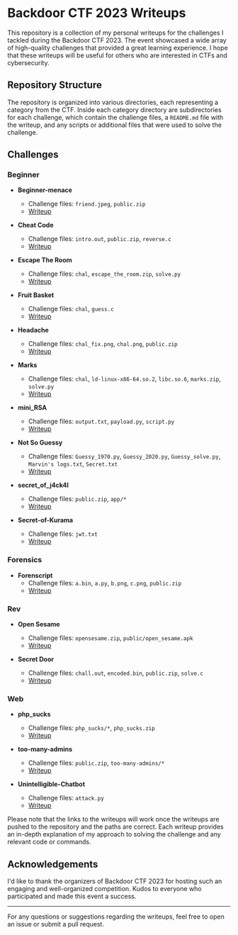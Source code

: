 # Backdoor CTF 2023 Writeups

This repository is a collection of my personal writeups for the challenges I tackled during the Backdoor CTF 2023. The event showcased a wide array of high-quality challenges that provided a great learning experience. I hope that these writeups will be useful for others who are interested in CTFs and cybersecurity.

## Repository Structure

The repository is organized into various directories, each representing a category from the CTF. Inside each category directory are subdirectories for each challenge, which contain the challenge files, a `README.md` file with the writeup, and any scripts or additional files that were used to solve the challenge.

## Challenges

### Beginner

- **Beginner-menace**
  - Challenge files: `friend.jpeg`, `public.zip`
  - [Writeup](./Beginner/Beginner-menace/README.md)

- **Cheat Code**
  - Challenge files: `intro.out`, `public.zip`, `reverse.c`
  - [Writeup](./Beginner/Cheat%20Code/README.md)

- **Escape The Room**
  - Challenge files: `chal`, `escape_the_room.zip`, `solve.py`
  - [Writeup](./Beginner/Escape%20The%20Room/README.md)

- **Fruit Basket**
  - Challenge files: `chal`, `guess.c`
  - [Writeup](./Beginner/Fruit%20Basket/README.md)

- **Headache**
  - Challenge files: `chal_fix.png`, `chal.png`, `public.zip`
  - [Writeup](./Beginner/Headache/README.md)

- **Marks**
  - Challenge files: `chal`, `ld-linux-x86-64.so.2`, `libc.so.6`, `marks.zip`, `solve.py`
  - [Writeup](./Beginner/Marks/README.md)

- **mini_RSA**
  - Challenge files: `output.txt`, `payload.py`, `script.py`
  - [Writeup](./Beginner/mini_RSA/README.md)

- **Not So Guessy**
  - Challenge files: `Guessy_1970.py`, `Guessy_2020.py`, `Guessy_solve.py`, `Marvin's logs.txt`, `Secret.txt`
  - [Writeup](./Beginner/Not%20So%20Guessy/README.md)

- **secret_of_j4ck4l**
  - Challenge files: `public.zip`, `app/*`
  - [Writeup](./Beginner/secret_of_j4ck4l/README.md)

- **Secret-of-Kurama**
  - Challenge files: `jwt.txt`
  - [Writeup](./Beginner/Secret-of-Kurama/README.md)

### Forensics

- **Forenscript**
  - Challenge files: `a.bin`, `a.py`, `b.png`, `c.png`, `public.zip`
  - [Writeup](./Forensics/Forenscript/README.md)

### Rev

- **Open Sesame**
  - Challenge files: `opensesame.zip`, `public/open_sesame.apk`
  - [Writeup](./Rev/Open%20Sesame/README.md)

- **Secret Door**
  - Challenge files: `chall.out`, `encoded.bin`, `public.zip`, `solve.c`
  - [Writeup](./Rev/Secret%20Door/README.md)

### Web

- **php_sucks**
  - Challenge files: `php_sucks/*`, `php_sucks.zip`
  - [Writeup](./web/php_sucks/README.md)

- **too-many-admins**
  - Challenge files: `public.zip`, `too-many-admins/*`
  - [Writeup](./web/too-many-admins/README.md)

- **Unintelligible-Chatbot**
  - Challenge files: `attack.py`
  - [Writeup](./web/Unintelligible-Chatbot/README.md)

Please note that the links to the writeups will work once the writeups are pushed to the repository and the paths are correct. Each writeup provides an in-depth explanation of my approach to solving the challenge and any relevant code or commands.

## Acknowledgements

I'd like to thank the organizers of Backdoor CTF 2023 for hosting such an engaging and well-organized competition. Kudos to everyone who participated and made this event a success.

---

For any questions or suggestions regarding the writeups, feel free to open an issue or submit a pull request.